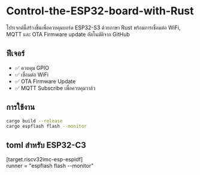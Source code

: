 # Control-the-ESP32-board-with-Rust

โปรเจกต์นี้สร้างขึ้นเพื่อควบคุมบอร์ด ESP32-S3 ด้วยภาษา Rust 
พร้อมการเชื่อมต่อ WiFi, MQTT และ OTA Firmware update อัตโนมัติจาก GitHub

## ฟีเจอร์
- ✅ ควบคุม GPIO
- ✅ เชื่อมต่อ WiFi
- ✅ OTA Firmware Update
- ✅ MQTT Subscribe เพื่อควบคุมวาล์ว

## การใช้งาน

```bash
cargo build --release
cargo espflash flash --monitor
```
## toml  สำหรับ ESP32-C3
[target.riscv32imc-esp-espidf]  
runner = "espflash flash --monitor"
